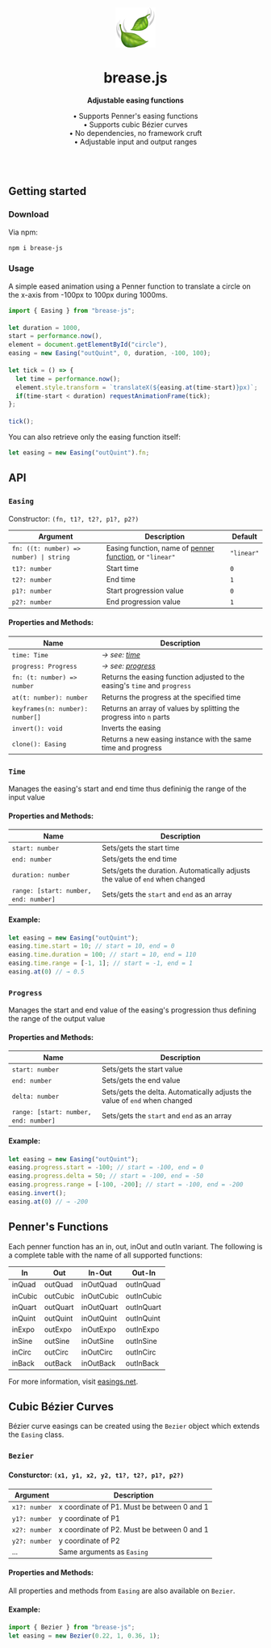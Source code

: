 <div align="center">
  <img width="80" src="breeze.png"/>
  <h1>brease.js</h1>
  <p><b>Adjustable easing functions</b></p>
  <p>
    • Supports Penner's easing functions<br/>
    • Supports cubic Bézier curves<br/>
    • No dependencies, no framework cruft<br/>
    • Adjustable input and output ranges<br/>
  </p>
</div>

<br/>
<br/>

## Getting started

### Download

Via npm:

```bash
npm i brease-js
```

### Usage

A simple eased animation using a Penner function to translate a circle on the x-axis from -100px to 100px during 1000ms.

```javascript
import { Easing } from "brease-js";

let duration = 1000,
start = performance.now(),
element = document.getElementById("circle"),
easing = new Easing("outQuint", 0, duration, -100, 100);

let tick = () => {
  let time = performance.now();
  element.style.transform = `translateX(${easing.at(time-start)}px)`;
  if(time-start < duration) requestAnimationFrame(tick);
};

tick();
```

You can also retrieve only the easing function itself:

```javascript
let easing = new Easing("outQuint").fn;
```

## API

### `Easing`

Constructor: `(fn, t1?, t2?, p1?, p2?)`

| Argument                                | Description                                                                   | Default    |
| --------------------------------------- | ----------------------------------------------------------------------------- | ---------- |
| `fn: ((t: number) => number) \| string` | Easing function, name of [penner function](#penners-functions), or `"linear"` | `"linear"` |
| `t1?: number`                           | Start time                                                                    | `0`        |
| `t2?: number`                           | End time                                                                      | `1`        |
| `p1?: number`                           | Start progression value                                                       | `0`        |
| `p2?: number`                           | End progression value                                                         | `1`        |

#### Properties and Methods:

| Name                             | Description                                                                |
| -------------------------------- | -------------------------------------------------------------------------- |
| `time: Time`                     | *→ see: [time](#time)*                                                     |
| `progress: Progress`             | *→ see: [progress](#progress)*                                             |
| `fn: (t: number) => number`      | Returns the easing function adjusted to the easing's `time` and `progress` |
| `at(t: number): number`          | Returns the progress at the specified time                                 |
| `keyframes(n: number): number[]` | Returns an array of values by splitting the progress into `n` parts        |
| `invert(): void`                 | Inverts the easing                                                         |
| `clone(): Easing`                | Returns a new easing instance with the same time and progress              |

### `Time`

Manages the easing's start and end time thus defininig the range of the input value

#### Properties and Methods:

| Name                                  | Description                                                                   |
| ------------------------------------- | ----------------------------------------------------------------------------- |
| `start: number`                       | Sets/gets the start time                                                      |
| `end: number`                         | Sets/gets the end time                                                        |
| `duration: number`                    | Sets/gets the duration. Automatically adjusts the value of `end` when changed |
| `range: [start: number, end: number]` | Sets/gets the `start` and `end` as an array                                   |

#### Example:

```javascript
let easing = new Easing("outQuint");
easing.time.start = 10; // start = 10, end = 0
easing.time.duration = 100; // start = 10, end = 110
easing.time.range = [-1, 1]; // start = -1, end = 1
easing.at(0) // → 0.5
```

### `Progress`

Manages the start and end value of the easing's progression thus defining the range of the output value

#### Properties and Methods:

| Name                                  | Description                                                                |
| ------------------------------------- | -------------------------------------------------------------------------- |
| `start: number`                       | Sets/gets the start value                                                  |
| `end: number`                         | Sets/gets the end value                                                    |
| `delta: number`                       | Sets/gets the delta. Automatically adjusts the value of `end` when changed |
| `range: [start: number, end: number]` | Sets/gets the `start` and `end` as an array                                |

#### Example:

```javascript
let easing = new Easing("outQuint");
easing.progress.start = -100; // start = -100, end = 0
easing.progress.delta = 50; // start = -100, end = -50
easing.progress.range = [-100, -200]; // start = -100, end = -200
easing.invert();
easing.at(0) // → -200
```

## Penner's Functions 

Each penner function has an in, out, inOut and outIn variant. The following is a complete table with the name of all supported functions:

| In      | Out      | In-Out     | Out-In     |
| ------- | -------- | ---------- | ---------- |
| inQuad  | outQuad  | inOutQuad  | outInQuad  |
| inCubic | outCubic | inOutCubic | outInCubic |
| inQuart | outQuart | inOutQuart | outInQuart |
| inQuint | outQuint | inOutQuint | outInQuint |
| inExpo  | outExpo  | inOutExpo  | outInExpo  |
| inSine  | outSine  | inOutSine  | outInSine  |
| inCirc  | outCirc  | inOutCirc  | outInCirc  |
| inBack  | outBack  | inOutBack  | outInBack  |

For more information, visit [easings.net](https://easings.net/).

## Cubic Bézier Curves 

Bézier curve easings can be created using the `Bezier` object which extends the `Easing` class.

### `Bezier`

#### Consturctor: `(x1, y1, x2, y2, t1?, t2?, p1?, p2?)`

| Argument      | Description                                 |
| ------------- | ------------------------------------------- |
| `x1?: number` | x coordinate of P1. Must be between 0 and 1 |
| `y1?: number` | y coordinate of P1                          |
| `x2?: number` | x coordinate of P2. Must be between 0 and 1 |
| `y2?: number` | y coordinate of P2                          |
| ...           | Same arguments as `Easing`                  |

#### Properties and Methods:

All properties and methods from `Easing` are also available on `Bezier`.

#### Example:

```javascript
import { Bezier } from "brease-js";
let easing = new Bezier(0.22, 1, 0.36, 1);
```